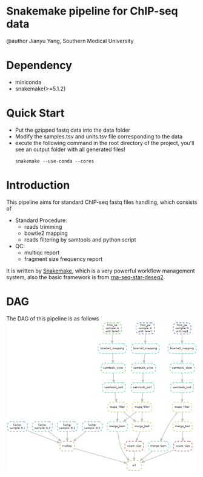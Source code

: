 # Snakemake pipeline for ChIP-seq data


@author Jianyu Yang, Southern Medical University

# Dependency

- miniconda
- snakemake(>=5.1.2)

# Quick Start

- Put the gzipped fastq data into the data folder
- Modify the samples.tsv and units.tsv file corresponding to the data
- excute the following command in the root directory of the project, you'll see an output folder with all generated files!
    ```
    snakemake --use-conda --cores
    ```

# Introduction

This pipeline aims for standard ChIP-seq fastq files handling, which consists of 
- Standard Procedure:
    - reads trimming
    - bowtie2 mapping
    - reads filtering by samtools and python script
- QC:
    - multiqc report
    - fragment size frequency report

It is written by [Snakemake](https://snakemake.readthedocs.io/en/stable/index.html), which is a very powerful workflow management system, also the basic framework is from [rna-seq-star-deseq2](https://github.com/snakemake-workflows/rna-seq-star-deseq2).

# DAG

The DAG of this pipeline is as follows
![example](dag.png)